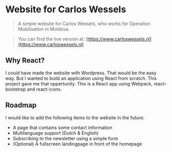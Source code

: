 # Website for Carlos Wessels

> A simple website for Carlos Wessels, who works for Operation Mobilisation in Moldova.

> You can find the live version at: [https://www.carloswessels.nl](https://www.carloswessels.nl)

## Why React?

I could have made the website with Wordpress. That would be the easy way.
But I wanted to build an application using React from scratch. This project gave me that oppertunity. 
This is a React app using Webpack, react-bootstrap and react-icons.

## Roadmap
I would like to add the following items to the website in the future:

- A page that contains some contact information
- Multilanguage support (Dutch & English)
- Subscribing to the newsletter using a simple form
- (Optional) A fullscreen landingpage in front of the homepage